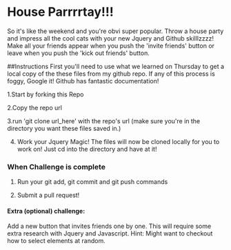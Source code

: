# House Parrrrtay!!!

So it's like the weekend and you're obvi super popular. Throw a house party and impress all the cool cats with your new Jquery and Github skilllzzzz! 
Make all your friends appear when you push the 'invite friends' button or leave when you push the 'kick out friends' button. 

##Instructions
First you'll need to use what we learned on Thursday to get a local copy of the these files from my github repo. If any of this process is foggy, Google it! Github has fantastic documentation!

1.Start by forking this Repo

2.Copy the repo url

3.run 'git clone url_here' with the repo's url (make sure you're in the directory you want these files saved in.)

4. Work your Jquery Magic! The files will now be cloned locally for you to work on! Just cd into the directory and have at it! 

### When Challenge is complete

1. Run your git add, git commit and git push commands

2. Submit a pull request!




#### Extra (optional) challenge: 
Add a new button that invites friends one by one. This will require some extra research with Jquery and Javascript. Hint: Might want to checkout how to select elements at random.

